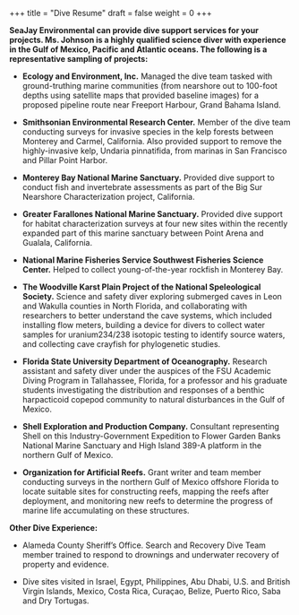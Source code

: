 +++
title = "Dive Resume"
draft = false
weight = 0
+++

<b>SeaJay Environmental can provide dive support services for your 
projects. Ms. Johnson is a highly qualified science diver with experience 
in the Gulf of Mexico, Pacific and Atlantic oceans. The following is a 
representative sampling of projects:</b>

- <b>Ecology and Environment, Inc.</b> Managed the dive team tasked with 
ground-truthing marine communities (from nearshore out to 100-foot depths 
using satellite maps that provided baseline images) for  a proposed 
pipeline route near Freeport Harbour, Grand Bahama Island.

- <b>Smithsonian Environmental Research Center.</b> Member of the dive team 
conducting surveys for invasive species in the kelp forests between 
Monterey and Carmel, California. Also provided support to remove the 
highly-invasive kelp, Undaria pinnatifida, from marinas in San Francisco 
and Pillar Point Harbor.

- <b>Monterey Bay National Marine Sanctuary.</b> Provided dive support to 
conduct fish and invertebrate assessments as part of the Big Sur Nearshore 
Characterization project, California.

- <b>Greater Farallones National Marine Sanctuary.</b> Provided dive 
support for habitat characterization surveys at four new sites within the 
recently expanded part of this marine sanctuary between Point Arena and 
Gualala, California.

- <b>National Marine Fisheries Service Southwest Fisheries Science 
Center.</b> Helped to collect young-of-the-year rockfish in Monterey 
Bay.

- <b>The Woodville Karst Plain Project of the National Speleological 
Society.</b> Science and safety diver exploring submerged caves in Leon 
and Wakulla counties in North Florida, and collaborating with researchers 
to better understand the cave systems, which included installing flow 
meters, building a device for divers to collect water samples for 
uranium234/238 isotopic testing to identify source waters, and collecting 
cave crayfish for phylogenetic studies.

- <b>Florida State University Department of Oceanography.</b> Research 
assistant and safety diver under the auspices of the FSU Academic Diving 
Program in Tallahassee, Florida, for a professor and his graduate students 
investigating the distribution and responses of a benthic harpacticoid 
copepod community to natural disturbances in the Gulf of Mexico.

- <b>Shell Exploration and Production Company.</b> Consultant representing 
Shell on this Industry-Government Expedition to Flower Garden Banks 
National Marine Sanctuary and High Island 389-A platform in the northern 
Gulf of Mexico.

- <b>Organization for Artificial Reefs.</b> Grant writer and team member 
conducting surveys in the northern Gulf of Mexico offshore Florida to 
locate suitable sites for constructing reefs, mapping the reefs after 
deployment, and monitoring new reefs to determine the progress of marine 
life accumulating on these structures.

<b>Other Dive Experience:</b>

- Alameda County Sheriff’s Office. Search and Recovery Dive Team member 
trained to respond to drownings and underwater recovery of property and 
evidence.

- Dive sites visited in Israel, Egypt, Philippines, Abu Dhabi, U.S. and 
British Virgin Islands, Mexico, Costa Rica, Curaçao, Belize, Puerto Rico, 
Saba and Dry Tortugas. 

